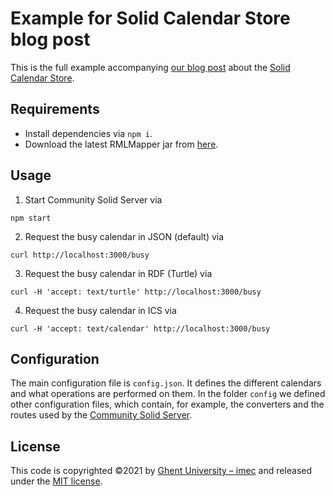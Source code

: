 # Example for Solid Calendar Store blog post

This is the full example accompanying [our blog post](https://knows.idlab.ugent.be/blog/solid-calendar-store) 
about the [Solid Calendar Store](https://github.com/KNowledgeOnWebScale/solid-calendar-store/).

## Requirements

- Install dependencies via `npm i`.
- Download the latest RMLMapper jar from [here](https://github.com/RMLio/rmlmapper-java/releases).

## Usage

1. Start Community Solid Server via 

```shell
npm start
```

2. Request the busy calendar in JSON (default) via

```shell
curl http://localhost:3000/busy
```

3. Request the busy calendar in RDF (Turtle) via

```shell
curl -H 'accept: text/turtle' http://localhost:3000/busy
```

4. Request the busy calendar in ICS via

```shell
curl -H 'accept: text/calendar' http://localhost:3000/busy
```

## Configuration

The main configuration file is `config.json`.
It defines the different calendars and what operations are performed on them.
In the folder `config` we defined other configuration files, which contain,
for example, the converters and the routes used by the [Community Solid Server](https://github.com/solid/community-server).

## License
This code is copyrighted ©2021 by [Ghent University – imec](http://idlab.ugent.be/)
and released under the [MIT license](http://opensource.org/licenses/MIT).
